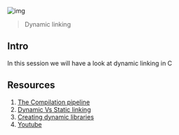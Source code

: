 ![img](https://assets.imaginablefutures.com/media/images/ALX_Logo.max-200x150.png)
> Dynamic linking 

## Intro
In this session we will have a look at dynamic linking in C

## Resources 
1. [The Compilation pipeline](https://www.linkedin.com/pulse/four-stages-compilastion-c-program-agustin-espinoza-saavedra/)
2. [Dynamic Vs Static linking](https://www.youtube.com/watch?v=eW5he5uFBNM)
3. [Creating dynamic libraries](https://www.google.com/search?q=linux+create+dynamic+library)
4. [Youtube](https://www.youtube.com/results?search_query=dynamic+linking)